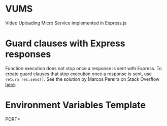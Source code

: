 # VUMS
Video Uploading Micro Service implemented in Express.js

# Guard clauses with Express responses
Function execution does not stop once a response is sent with Express.
To create guard clauses that stop execution once a response is sent, use `return res.send()`.
See the solution by Marcos Pereira on Stack Overflow [here](https://stackoverflow.com/a/25038317).

# Environment Variables Template
PORT=